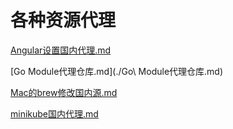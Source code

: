 # 各种资源代理

[Angular设置国内代理.md](./Angular设置国内代理.md)

[Go Module代理仓库.md](./Go\ Module代理仓库.md)

[Mac的brew修改国内源.md](./Mac的brew修改国内源.md)

[minikube国内代理.md](./minikube国内代理.md)
